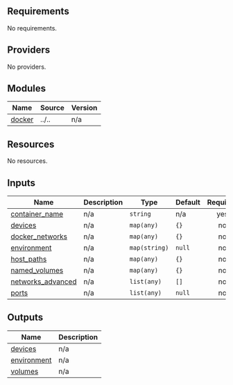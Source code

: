 <!-- BEGINNING OF PRE-COMMIT-TERRAFORM DOCS HOOK -->
## Requirements

No requirements.

## Providers

No providers.

## Modules

| Name | Source | Version |
|------|--------|---------|
| <a name="module_docker"></a> [docker](#module\_docker) | ../.. | n/a |

## Resources

No resources.

## Inputs

| Name | Description | Type | Default | Required |
|------|-------------|------|---------|:--------:|
| <a name="input_container_name"></a> [container\_name](#input\_container\_name) | n/a | `string` | n/a | yes |
| <a name="input_devices"></a> [devices](#input\_devices) | n/a | `map(any)` | `{}` | no |
| <a name="input_docker_networks"></a> [docker\_networks](#input\_docker\_networks) | n/a | `map(any)` | `{}` | no |
| <a name="input_environment"></a> [environment](#input\_environment) | n/a | `map(string)` | `null` | no |
| <a name="input_host_paths"></a> [host\_paths](#input\_host\_paths) | n/a | `map(any)` | `{}` | no |
| <a name="input_named_volumes"></a> [named\_volumes](#input\_named\_volumes) | n/a | `map(any)` | `{}` | no |
| <a name="input_networks_advanced"></a> [networks\_advanced](#input\_networks\_advanced) | n/a | `list(any)` | `[]` | no |
| <a name="input_ports"></a> [ports](#input\_ports) | n/a | `list(any)` | `null` | no |

## Outputs

| Name | Description |
|------|-------------|
| <a name="output_devices"></a> [devices](#output\_devices) | n/a |
| <a name="output_environment"></a> [environment](#output\_environment) | n/a |
| <a name="output_volumes"></a> [volumes](#output\_volumes) | n/a |
<!-- END OF PRE-COMMIT-TERRAFORM DOCS HOOK -->
